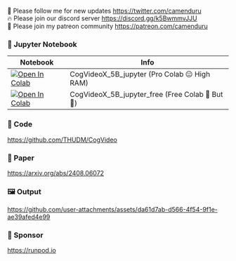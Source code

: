 🐣 Please follow me for new updates https://twitter.com/camenduru <br />
🔥 Please join our discord server https://discord.gg/k5BwmmvJJU <br />
🥳 Please join my patreon community https://patreon.com/camenduru <br />

### 🍊 Jupyter Notebook

| Notebook | Info
| --- | --- |
[![Open In Colab](https://colab.research.google.com/assets/colab-badge.svg)](https://colab.research.google.com/github/camenduru/CogVideoX-5B-jupyter/blob/main/CogVideoX_5B_jupyter.ipynb) | CogVideoX_5B_jupyter (Pro Colab 😐 High RAM)
[![Open In Colab](https://colab.research.google.com/assets/colab-badge.svg)](https://colab.research.google.com/github/camenduru/CogVideoX-5B-jupyter/blob/main/CogVideoX_5B_jupyter_free.ipynb) | CogVideoX_5B_jupyter_free (Free Colab 🥳 But 🐢)

### 🧬 Code
https://github.com/THUDM/CogVideo

### 📄 Paper
https://arxiv.org/abs/2408.06072

### 🖼 Output

https://github.com/user-attachments/assets/da61d7ab-d566-4f54-9f1e-ae39afed4e99

### 🏢 Sponsor
https://runpod.io
